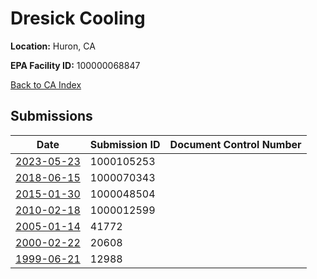 # Dresick Cooling

**Location:** Huron, CA

**EPA Facility ID:** 100000068847

[Back to CA Index](../../index.md)

## Submissions

| Date | Submission ID | Document Control Number |
|------|--------------|-------------------------|
| [2023-05-23](submissions/1000105253.md) | 1000105253 |  |
| [2018-06-15](submissions/1000070343.md) | 1000070343 |  |
| [2015-01-30](submissions/1000048504.md) | 1000048504 |  |
| [2010-02-18](submissions/1000012599.md) | 1000012599 |  |
| [2005-01-14](submissions/41772.md) | 41772 |  |
| [2000-02-22](submissions/20608.md) | 20608 |  |
| [1999-06-21](submissions/12988.md) | 12988 |  |
